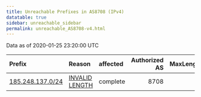 ```yaml
---
title: Unreachable Prefixes in AS8708 (IPv4)
datatable: true
sidebar: unreachable_sidebar
permalink: unreachable_AS8708-v4.html
---
```


Data as of 2020-01-25 23:20:00 UTC


<div class="datatable-begin"></div>

| Prefix                                                     | Reason                                                                                                    | affected   |   Authorized AS |   MaxLength | Anchor                                         |   unreachable /24s |
|:-----------------------------------------------------------|:----------------------------------------------------------------------------------------------------------|:-----------|----------------:|------------:|:-----------------------------------------------|-------------------:|
| [185.248.137.0/24](https://stat.ripe.net/185.248.137.0/24) | [INVALID LENGTH](https://rpki-validator.ripe.net/announcement-preview?asn=AS8708&prefix=185.248.137.0/24) | complete   |            8708 |          23 | [RIPE](unreachable_RIPE_NCC_RPKI_Root-v4.html) |                  1 |

<div class="datatable-end"></div>